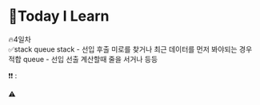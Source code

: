 # 🎃Today I Learn  
🔥4일차  
✅stack queue
stack - 선입 후출
미로를 찾거나 최근 데이터를 먼저 봐야되는 경우 적합
queue - 선입 선출
계산할때 줄을 서거나 등등

❗️❗️ : 

⚠️







